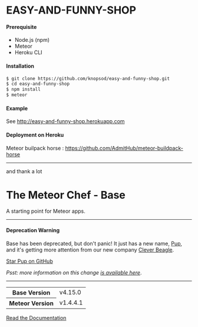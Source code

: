 # EASY-AND-FUNNY-SHOP

#### Prerequisite

  - Node.js (npm)
  - Meteor
  - Heroku CLI

#### Installation

```sh
$ git clone https://github.com/knopsod/easy-and-funny-shop.git
$ cd easy-and-funny-shop
$ npm install
$ meteor
```

#### Example
See <http://easy-and-funny-shop.herokuapp.com>

#### Deployment on Heroku
Meteor builpack horse : <https://github.com/AdmitHub/meteor-buildpack-horse>

---

and thank a lot

# The Meteor Chef - Base
A starting point for Meteor apps.

---
#### Deprecation Warning

Base has been deprecated, but don't panic! It just has a new name, [Pup](http://cleverbeagle.com/pup), and it's getting more attention from our new company [Clever Beagle](http://cleverbeagle.com).

[Star Pup on GitHub](http://github.com/cleverbeagle/pup)

_Psst: more information on this change [is available here](https://themeteorchef.com/blog/the-future-of-the-meteor-chef)_.

---

<table>
  <tbody>
    <tr>
      <th>Base Version</th>
      <td>v4.15.0</td>
    </tr>
    <tr>
      <th>Meteor Version</th>
      <td>v1.4.4.1</td>
    </tr>
  </tbody>
</table>

[Read the Documentation](http://themeteorchef.com/base)
